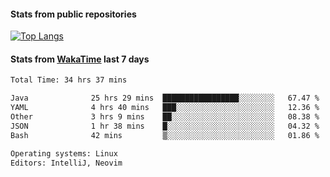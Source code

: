 #### Stats from public repositories

[![Top Langs](https://github-readme-stats.vercel.app/api/top-langs/?username=hyoghurt&layout=compact&exclude_repo=multiserver,docker_compose&langs_count=6)](https://github.com/anuraghazra/github-readme-stats)

#### Stats from [WakaTime](https://wakatime.com/@hyoghurt) last 7 days
<!--START_SECTION:waka-->

```txt
Total Time: 34 hrs 37 mins

Java              25 hrs 29 mins  █████████████████░░░░░░░░   67.47 %
YAML              4 hrs 40 mins   ███░░░░░░░░░░░░░░░░░░░░░░   12.36 %
Other             3 hrs 9 mins    ██░░░░░░░░░░░░░░░░░░░░░░░   08.38 %
JSON              1 hr 38 mins    █░░░░░░░░░░░░░░░░░░░░░░░░   04.32 %
Bash              42 mins         ▒░░░░░░░░░░░░░░░░░░░░░░░░   01.86 %

Operating systems: Linux
Editors: IntelliJ, Neovim
```

<!--END_SECTION:waka-->
